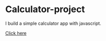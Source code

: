 # Calculator-project
I build a simple calculator app with javascript.

[Click here](https://moustito.github.io/Calculator-project/)